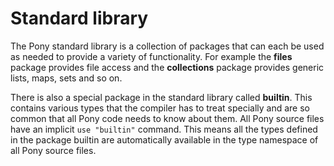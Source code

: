 # Standard library

The Pony standard library is a collection of packages that can each be used as 
needed to provide a variety of functionality. For example the __files__ package 
provides file access and the __collections__ package provides generic lists, 
maps, sets and so on.

There is also a special package in the standard library called __builtin__. 
This contains various types that the compiler has to treat specially and are so 
common that all Pony code needs to know about them. All Pony source files have 
an implicit `use "builtin"` command. This means all the types defined in the 
package builtin are automatically available in the type namespace of all Pony 
source files.
